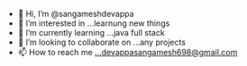 - 👋 Hi, I’m @sangameshdevappa
- 👀 I’m interested in ...learnung new things
- 🌱 I’m currently learning ...java full stack
- 💞️ I’m looking to collaborate on ...any projects
- 📫 How to reach me ...devappasangamesh698@gmail.com

<!---
sangameshdevappa/sangameshdevappa is a ✨ special ✨ repository because its `README.md` (this file) appears on your GitHub profile.
You can click the Preview link to take a look at your changes.
--->

